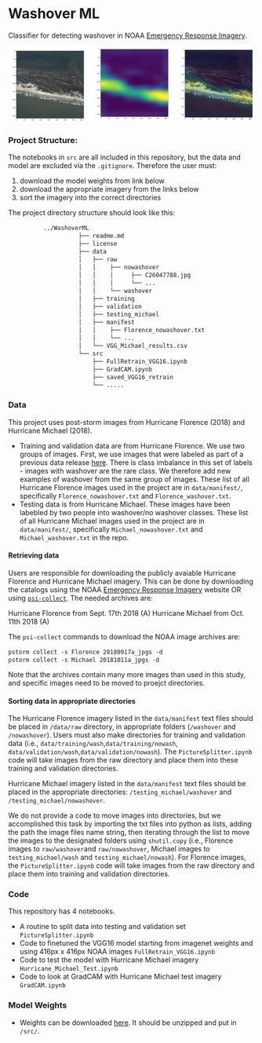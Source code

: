 # Washover ML
Classifier for detecting washover in NOAA [Emergency Response Imagery](https://storms.ngs.noaa.gov/).

![Washover](https://github.com/UNCG-DAISY/WashoverML/blob/master/image.png)

### Project Structure:

 The notebooks in `src` are all included in this repository, but the data and model are excluded via the `.gitignore`. Therefore the user must:
1. download the model weights from link below
2. download the appropriate imagery from the links below 
3. sort the imagery into the correct directories

The project directory structure should look like this:

```{sh}
          ../WashoverML
                    ├── readme.md
                    ├── license
                    ├── data
                    │   ├── raw
                    │   │    ├── nowashover
                    │   │    │     ├── C26047788.jpg
                    │   │    │     └── ...
                    │   │    └── washover
                    │   ├── training                  
                    │   ├── validation
                    │   ├── testing_michael
                    │   ├── manifest
                    │   │    ├── Florence_nowashover.txt
                    │   │    └── ...
                    │   └── VGG_Michael_results.csv
                    └── src
                        ├── FullRetrain_VGG16.ipynb
                        ├── GradCAM.ipynb
                        ├── saved_VGG16_retrain
                        └── .....                  
```

### Data

This project uses post-storm images from Hurricane Florence (2018) and Hurricane Michael (2018). 

- Training and validation data are from Hurricane Florence. We use two groups of images. First, we use images that were labeled as part of a previous data release [here](https://doi.org/10.6084/m9.figshare.11604192.v1). There is class imbalance in this set of labels - images with washover are the rare class. We therefore add new examples of washover from the same group of images. These list of all Hurricane Florence images used in the project are in `data/manifest/`, specifically `Florence_nowashover.txt` and `Florence_washover.txt`. 
- Testing data is from Hurricane Michael. These images have been labebled by two people into washover/no washover classes. These list of all Hurricane Michael images used in the project are in `data/manifest/`, specifically `Michael_nowashover.txt` and `Michael_washover.txt` in the repo.  

#### Retrieving data

Users are responsible for downloading the publicly avaiable Hurricane Florence and Hurricane Michael imagery. This can be done by downloading the catalogs using the NOAA [Emergency Response Imagery](https://storms.ngs.noaa.gov/) website OR using [`psi-collect`](https://github.com/UNCG-DAISY/psi-collect). The needed archives are:

Hurricane Florence from Sept. 17th 2018 (A) 
Hurricane Michael from Oct. 11th 2018 (A)

The `psi-collect` commands to download the NOAA image archives are:

```{sh}
pstorm collect -s Florence 20180917a_jpgs -d
pstorm collect -s Michael 20181011a_jpgs -d
```

Note that the archives contain many more images than used in this study, and specific images need to be moved to proejct directories.

#### Sorting data in appropriate directories

The Hurricane Florence imagery listed in the `data/manifest` text files should be placed in `/data/raw` directory, in appropriate folders (`/washover` and `/nowashover`). Users must also make directories for training and validation data (i.e., `data/training/wash`,`data/training/nowash`, `data/validation/wash`,`data/validation/nowash`). The `PictureSplitter.ipynb` code will take images from the raw directory and place them into these training and validation directories. 

Hurricane Michael imagery listed in the `data/manifest` text files should be placed in the appropriate directories: `/testing_michael/washover` and `/testing_michael/nowashover`.

We do not provide a code to move images into directories, but we accomplished this task by importing the txt files into python as lists, adding the path the image files name string, then iterating through the list to move the images to the designated folders using `shutil.copy` (i.e., Florence images to `raw/washover`and `raw/nowashover`, Michael images to `testing_michael/wash` and `testing_michael/nowash`). For Florence images, the `PictureSplitter.ipynb` code will take images from the raw directory and place them into training and validation directories.  

### Code
This repository has 4 notebooks. 
- A routine to split data into testing and validation set `PictureSplitter.ipynb`
- Code to finetuned the VGG16 model starting from imagenet weights and using 416px x 416px NOAA images `FullRetrain_VGG16.ipynb`
- Code to test the model with Hurricane Michael imagery `Hurricane_Michael_Test.ipynb`
- Code to look at GradCAM with Hurricane Michael test imagery `GradCAM.ipynb`

### Model Weights
- Weights can be downloaded [here](https://drive.google.com/file/d/1zVXNsmNJToVHXXOuIIg7NSkR6J-dn9QR/view?usp=sharing). It should be unzipped and put in `/src/`.
